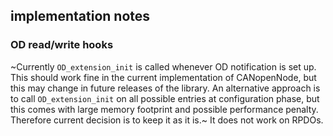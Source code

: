 ## implementation notes

### OD read/write hooks
~Currently `OD_extension_init` is called whenever OD notification is set up. This should work fine in the current implementation of CANopenNode, but this may change in future releases of the library. An alternative approach is to call `OD_extension_init` on all possible entries at configuration phase, but this comes with large memory footprint and possible performance penalty. Therefore current decision is to keep it as it is.~ It does not work on RPDOs.
